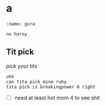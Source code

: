 # a
```{figure} https://c.tenor.com/ab5hKUJO-kIAAAAC/no-horny-gura.gif
:name: gura

no horny
```

## Tit pick
_pick your tits_


```none
uhh
can tita pick mine ruby
tita pick is breakingpower 6 right
```
- [ ] need at least hot mom 4 to see shit
